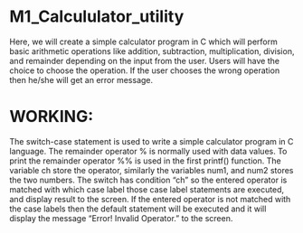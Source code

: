 # M1_Calcululator_utility
Here, we will create a simple calculator program in C which will perform basic arithmetic operations like addition, subtraction, multiplication, division, and remainder depending on the input from the user.
Users will have the choice to choose the operation. If the user chooses the wrong operation then he/she will get an error message.

# WORKING:
The switch-case statement is used to write a simple calculator program in C language. The remainder operator % is normally used with data values. To print the remainder operator %% is used in the first printf() function.
The variable ch store the operator, similarly the variables num1, and num2 stores the two numbers. The switch has condition “ch” so the entered operator is matched with which case label those case label statements are executed, and display result to the screen.
If the entered operator is not matched with the case labels then the default statement will be executed and it will display the message “Error! Invalid Operator.” to the screen.
